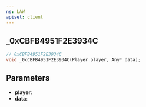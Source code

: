 ```yaml
---
ns: LAW
apiset: client
---
```

## _0xCBFB4951F2E3934C

```c
// 0xCBFB4951F2E3934C
void _0xCBFB4951F2E3934C(Player player, Any* data);
```


## Parameters
* **player**:
* **data**: